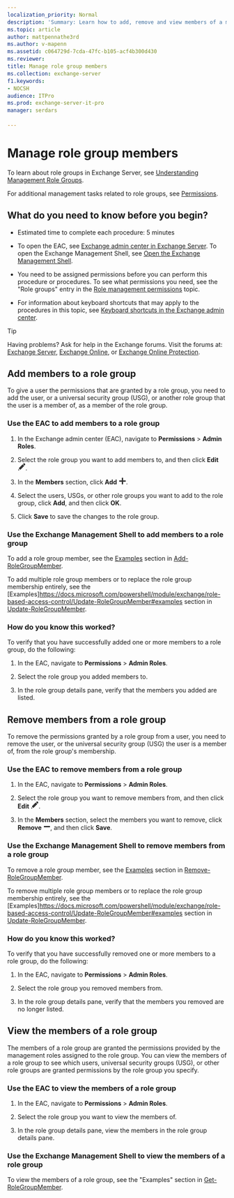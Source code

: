 ```yaml
---
localization_priority: Normal
description: 'Summary: Learn how to add, remove and view members of a management role group in Exchange Server 2016 and Exchange Server 2019.'
ms.topic: article
author: mattpennathe3rd
ms.author: v-mapenn
ms.assetid: c064729d-7cda-47fc-b105-acf4b300d430
ms.reviewer:
title: Manage role group members
ms.collection: exchange-server
f1.keywords:
- NOCSH
audience: ITPro
ms.prod: exchange-server-it-pro
manager: serdars

---
```


# Manage role group members

 To learn about role groups in Exchange Server, see [Understanding Management Role Groups](https://technet.microsoft.com/library/2a92e06c-523e-4fd4-a937-152562b7741d.aspx).

For additional management tasks related to role groups, see [Permissions](permissions.md).

## What do you need to know before you begin?

- Estimated time to complete each procedure: 5 minutes

- To open the EAC, see [Exchange admin center in Exchange Server](../architecture/client-access/exchange-admin-center.md). To open the Exchange Management Shell, see [Open the Exchange Management Shell](https://docs.microsoft.com/powershell/exchange/exchange-server/open-the-exchange-management-shell).

- You need to be assigned permissions before you can perform this procedure or procedures. To see what permissions you need, see the "Role groups" entry in the [Role management permissions](feature-permissions/rbac-permissions.md) topic.

- For information about keyboard shortcuts that may apply to the procedures in this topic, see [Keyboard shortcuts in the Exchange admin center](../about-documentation/exchange-admin-center-keyboard-shortcuts.md).

> [!TIP]
> Having problems? Ask for help in the Exchange forums. Visit the forums at: [Exchange Server](https://go.microsoft.com/fwlink/p/?linkId=60612), [Exchange Online](https://go.microsoft.com/fwlink/p/?linkId=267542), or [Exchange Online Protection](https://go.microsoft.com/fwlink/p/?linkId=285351).

## Add members to a role group
<a name="add"> </a>

To give a user the permissions that are granted by a role group, you need to add the user, or a universal security group (USG), or another role group that the user is a member of, as a member of the role group.

### Use the EAC to add members to a role group

1. In the Exchange admin center (EAC), navigate to **Permissions** \> **Admin Roles**.

2. Select the role group you want to add members to, and then click **Edit** ![Edit icon](../media/ITPro_EAC_EditIcon.png).

3. In the **Members** section, click **Add** ![Add icon](../media/ITPro_EAC_AddIcon.png).

4. Select the users, USGs, or other role groups you want to add to the role group, click **Add**, and then click **OK**.

5. Click **Save** to save the changes to the role group.

### Use the Exchange Management Shell to add members to a role group

To add a role group member, see the [Examples](https://docs.microsoft.com/powershell/module/exchange/role-based-access-control/Add-RoleGroupMember#examples) section in [Add-RoleGroupMember](https://docs.microsoft.com/powershell/module/exchange/role-based-access-control/Add-RoleGroupMember).

To add multiple role group members or to replace the role group membership entirely, see the [Examples]https://docs.microsoft.com/powershell/module/exchange/role-based-access-control/Update-RoleGroupMember#examples section in [Update-RoleGroupMember](https://docs.microsoft.com/powershell/module/exchange/role-based-access-control/Update-RoleGroupMember).

### How do you know this worked?

To verify that you have successfully added one or more members to a role group, do the following:

1. In the EAC, navigate to **Permissions** \> **Admin Roles**.

2. Select the role group you added members to.

3. In the role group details pane, verify that the members you added are listed.

## Remove members from a role group
<a name="remove"> </a>

To remove the permissions granted by a role group from a user, you need to remove the user, or the universal security group (USG) the user is a member of, from the role group's membership.

### Use the EAC to remove members from a role group

1. In the EAC, navigate to **Permissions** \> **Admin Roles**.

2. Select the role group you want to remove members from, and then click **Edit** ![Edit icon](../media/ITPro_EAC_EditIcon.png).

3. In the **Members** section, select the members you want to remove, click **Remove** ![Remove icon](../media/ITPro_EAC_RemoveIcon.png), and then click **Save**.

### Use the Exchange Management Shell to remove members from a role group

To remove a role group member, see the [Examples](https://docs.microsoft.com/powershell/module/exchange/role-based-access-control/Remove-RoleGroupMember#Examples) section in [Remove-RoleGroupMember](https://docs.microsoft.com/powershell/module/exchange/role-based-access-control/Remove-RoleGroupMember).

To remove multiple role group members or to replace the role group membership entirely, see the [Examples]https://docs.microsoft.com/powershell/module/exchange/role-based-access-control/Update-RoleGroupMember#examples section in [Update-RoleGroupMember](https://docs.microsoft.com/powershell/module/exchange/role-based-access-control/Update-RoleGroupMember).

### How do you know this worked?

To verify that you have successfully removed one or more members to a role group, do the following:

1. In the EAC, navigate to **Permissions** \> **Admin Roles**.

2. Select the role group you removed members from.

3. In the role group details pane, verify that the members you removed are no longer listed.

## View the members of a role group
<a name="view"> </a>

The members of a role group are granted the permissions provided by the management roles assigned to the role group. You can view the members of a role group to see which users, universal security groups (USG), or other role groups are granted permissions by the role group you specify.

### Use the EAC to view the members of a role group

1. In the EAC, navigate to **Permissions** \> **Admin Roles**.

2. Select the role group you want to view the members of.

3. In the role group details pane, view the members in the role group details pane.

### Use the Exchange Management Shell to view the members of a role group

To view the members of a role group, see the "Examples" section in [Get-RoleGroupMember](https://docs.microsoft.com/powershell/module/exchange/role-based-access-control/get-rolegroupmember).
